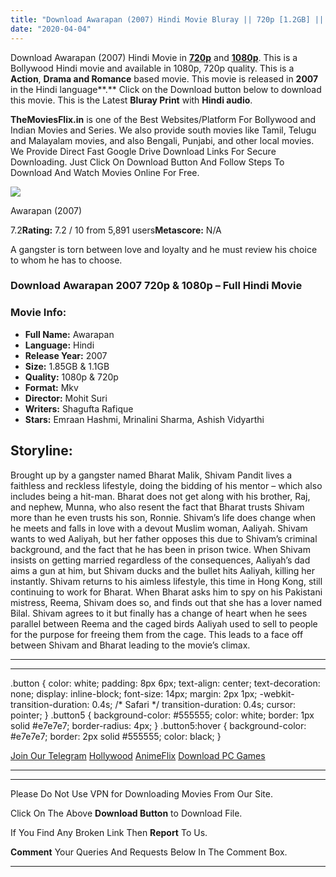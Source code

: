 ```yaml
---
title: "Download Awarapan (2007) Hindi Movie Bluray || 720p [1.2GB] || 1080p [1.85GB]"
date: "2020-04-04"
---
```


Download Awarapan (2007) Hindi Movie in [**720p**](https://1moviesflix.com/720p-movies/) and **[1080p](https://1moviesflix.com/480p-movies/)**. This is a Bollywood Hindi movie and available in 1080p, 720p quality. This is a **Action**, **Drama and Romance** based movie. This movie is released in **2007** in the Hindi language**.** Click on the Download button below to download this movie. This is the Latest **Bluray Print** with **Hindi audio**.

**TheMoviesFlix.in** is one of the Best Websites/Platform For Bollywood and Indian Movies and Series. We also provide south movies like Tamil, Telugu and Malayalam movies, and also Bengali, Punjabi, and other local movies. We Provide Direct Fast Google Drive Download Links For Secure Downloading. Just Click On Download Button And Follow Steps To Download And Watch Movies Online For Free.

[![](https://m.media-amazon.com/images/M/MV5BM2FiMjQ2NTktOWY0ZS00NTE5LTk4OTAtZTc4NTBhMTIxYTg3XkEyXkFqcGdeQXVyODE5NzE3OTE@._V1_SX300.jpg)](https://www.imdb.com/title/tt1020937/ "Awarapan")

Awarapan (2007)

7.2**Rating:** 7.2 / 10 from 5,891 users**Metascore:** N/A

A gangster is torn between love and loyalty and he must review his choice to whom he has to choose.

### Download Awarapan 2007 720p & 1080p – Full Hindi Movie

### Movie Info:

- **Full Name:** Awarapan
- **Language:** Hindi
- **Release Year:** 2007
- **Size:** 1.85GB & 1.1GB
- **Quality:** 1080p & 720p
- **Format:** Mkv
- **Director:** Mohit Suri
- **Writers:** Shagufta Rafique
- **Stars:** Emraan Hashmi, Mrinalini Sharma, Ashish Vidyarthi

## Storyline:

Brought up by a gangster named Bharat Malik, Shivam Pandit lives a faithless and reckless lifestyle, doing the bidding of his mentor – which also includes being a hit-man. Bharat does not get along with his brother, Raj, and nephew, Munna, who also resent the fact that Bharat trusts Shivam more than he even trusts his son, Ronnie. Shivam’s life does change when he meets and falls in love with a devout Muslim woman, Aaliyah. Shivam wants to wed Aaliyah, but her father opposes this due to Shivam’s criminal background, and the fact that he has been in prison twice. When Shivam insists on getting married regardless of the consequences, Aaliyah’s dad aims a gun at him, but Shivam ducks and the bullet hits Aaliyah, killing her instantly. Shivam returns to his aimless lifestyle, this time in Hong Kong, still continuing to work for Bharat. When Bharat asks him to spy on his Pakistani mistress, Reema, Shivam does so, and finds out that she has a lover named Bilal. Shivam agrees to it but finally has a change of heart when he sees parallel between Reema and the caged birds Aaliyah used to sell to people for the purpose for freeing them from the cage. This leads to a face off between Shivam and Bharat leading to the movie’s climax.

* * *

* * *

.button { color: white; padding: 8px 6px; text-align: center; text-decoration: none; display: inline-block; font-size: 14px; margin: 2px 1px; -webkit-transition-duration: 0.4s; /\* Safari \*/ transition-duration: 0.4s; cursor: pointer; } .button5 { background-color: #555555; color: white; border: 1px solid #e7e7e7; border-radius: 4px; } .button5:hover { background-color: #e7e7e7; border: 2px solid #555555; color: black; }

[Join Our Telegram](http://gdrivepro.xyz/join.php) [Hollywood](https://moviesverse.com/) [AnimeFlix](https://animeflix.in/) [Download PC Games](https://gamesflix.net/)  

* * *

* * *

  

Please Do Not Use VPN for Downloading Movies From Our Site.

Click On The Above **Download Button** to Download File.

If You Find Any Broken Link Then **Report** To Us.

**Comment** Your Queries And Requests Below In The Comment Box.

* * *
